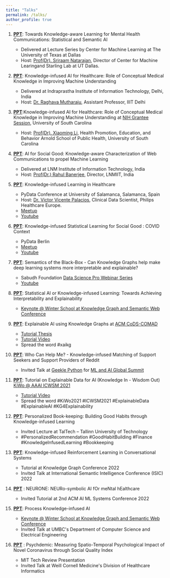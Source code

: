 ```yaml
---
title: "Talks"
permalink: /talks/
author_profile: true
---
```


1. [**PPT**](http://bit.ly/AII_UTD): Towards Knowledge-aware Learning for Mental Health Communications: Statistical and Semantic AI
    * Delivered at Lecture Series by Center for Machine Learning at The University of Texas at Dallas
    * Host: [Prof(Dr). Sriraam Natarajan](https://starling.utdallas.edu/), Director of Center for Machine Learingand Starling Lab at UT Dallas.

2. [**PPT**](http://bit.ly/AII_IIITDdelhi): Knowledge-infused AI for Healthcare: Role of Conceptual Medical Knowledge in Improving Machine Understanding
    * Delivered at Indraprastha Institute of Information Technology, Delhi, India
    * Host: [Dr. Raghava Mutharaju](http://raghavam.github.io/), Assistant Professor, IIIT Delhi

3. [**PPT**](https://docs.google.com/presentation/d/1F6i6QeI9A_1yFR9nNI2ory8CRK4oKZhviQm3eZMepPY/edit?usp=sharing):Knowledge-infused AI for Healthcare: Role of Conceptual Medical Knowledge in Improving Machine Understanding at [NIH Grantee Session](https://www.sc-bdhs-conference.org/), University of South Carolina
    * Host: [Prof(Dr). Xiaoming Li](https://www.sc.edu/study/colleges_schools/public_health/faculty-staff/li_xiaoming.php), Health Promotion, Education, and Behavior Arnold School of Public Health, University of South Carolina

4. [**PPT**](http://bit.ly/Sabudh_ppt): AI for Social Good: Knowledge-aware Characterization of Web Communications to propel Machine Learning
    * Delivered at LNM Institute of Information Technology, India
    * Host: [Prof(Dr.) Rahul Banerjee](https://www.lnmiit.ac.in/Employee_ProfileNew.aspx?nDeptID=eagii), Director, LNMIIT, India

5. [**PPT**](https://www.slideshare.net/manasGaur1/py-data-kilhealthcaremanasgauraiinstitute/manasGaur1/py-data-kilhealthcaremanasgauraiinstitute): Knowledge-infused Learning in Healthcare
    * PyData Conference at University of Salamanca, Salamanca, Spain
    * Host: [Dr. Victor Vicente Palacios](https://victorvicpal.github.io/), Clinical Data Scientist, Philips Healthcare Europe. 
    * [Meetup](https://www.meetup.com/es-ES/PyData-Salamanca/events/270546445/)
    * [Youtube](https://www.youtube.com/watch?v=AVEXOtEL0-A)

6. [**PPT**](https://docs.google.com/presentation/d/1bOSsgTRl0zJR2i4tB_FEN9jhb7XY3mml4gUOjzJYwOQ/edit?usp=sharing): Knowledge-infused Statistical Learning for Social Good : COVID Context
    * PyData Berlin
    * [Meetup](https://www.meetup.com/pt-BR/PyData-Berlin/events/272384128/)
    * [Youtube](https://www.youtube.com/watch?v=NHTSm5TW7E0&t=3s)

7. [**PPT**](https://docs.google.com/presentation/d/1qwNuYsJKvqhozO_ON3mfMizoHgLY_7V3QkrU1WdbM40/edit?usp=sharing): Semantics of the Black-Box - Can Knowledge Graphs help make deep learning systems more interpretable and explainable?
    * Sabudh Foundation [Data Science Pro Webinar Series](https://sabudh.org/sabudh-data-science-pro-2020-previous-webinar/page/2/)
    * [Youtube](https://docs.google.com/presentation/d/1qwNuYsJKvqhozO_ON3mfMizoHgLY_7V3QkrU1WdbM40/edit?usp=sharing)

8. [**PPT**](https://docs.google.com/presentation/d/1sUTSvdi2i_ZZQ6v0Lz2JFcbYaYRu4QmmJiUl6eQYP_8/edit?usp=sharing): Statistical AI or Knowledge-infused Learning: Towards Achieving Interpretability and Explainability
    * [Keynote @ Winter School at Knowledge Graph and Semantic Web Conference](http://www.kgswc.org/winter-school/)

9. [**PPT**](https://docs.google.com/presentation/d/1f7k4dXtLyFmlFZ1iTqQvuMRoPxmBo4FfuvTIK3Sp7Nw/edit?usp=sharing): Explainable AI using Knowledge Graphs at [ACM CoDS-COMAD](https://cods-comad.in/tutorials.html)
    * [Tutorial Thesis](https://scholarcommons.sc.edu/aii_fac_pub/357/)
    * [Tutorial Video](https://www.youtube.com/watch?v=f1sahXYDjRI&t=9s)
    * Spread the word #xaikg

10. [**PPT**](https://docs.google.com/presentation/d/1Tum_BA8OrXB5uerHAwoasr1t4fYrk4X2T2jlJbs-0Os/edit?usp=sharing): Who Can Help Me? - Knowledge-infused Matching of Support Seekers and Support Providers of Reddit
    * Invited Talk at [Geekle Python](https://python.geekle.us/) for [ML and AI Global Summit](https://python.geekle.us/agenda)

11. [**PPT**](https://docs.google.com/presentation/d/1xS8v2yAyAgw6lW2g1FiK4g3HFzPC7r6zAaoyjDRSRRw/edit?usp=sharing): Tutorial on Explainable Data for AI (Knowledge In - Wisdom Out) [KiWo @ AAAI ICWSM 2021](https://aiisc.ai/kiwo-icwsm/)
    * [Tutorial Video](https://www.youtube.com/watch?v=4UO1waSOQvQ&t=4s)
    * Spread the word #KiWo2021 #ICWSM2021 #ExplainableData #ExplainableAI #KG4Explainability

12. [**PPT**](https://docs.google.com/presentation/d/1JGdik_LI5JMItVHuMycxm55ogmzhwQ6CNlB6RwdPMfk/edit?usp=sharing): Personalized Book-keeping: Building Good Habits through Knowledge-infused Learning
    * Invited Lecture at TalTech – Tallinn University of Technology
    * #PersonalizedRecommendation #GoodHabitBuilding #Finance #KnowledgeInfusedLearning #Bookkeeping

13. [**PPT**](https://docs.google.com/presentation/d/13s6DVEUMVNLUYTr--z6LOqrWE5jidqq564bMiukXCuA/edit?usp=sharing): Knowledge-infused Reinforcement Learning in Conversational Systems
    * Tutorial at Knowledge Graph Conference 2022
    * Invited Talk at International Semantic Intelligence Conference (ISIC) 2022

14. [**PPT**](https://docs.google.com/presentation/d/1VUigoKzSzD8hE2u-1T_eyqgNauVecVAUGrwMNpkXkJc/edit?usp=sharing) : NEURONE: NEURo-symbolic AI fOr meNtal hEalthcare
    * Invited Tutorial at 2nd ACM AI ML Systems Conference 2022 

15. [**PPT**](https://docs.google.com/presentation/d/1C_lRsuD2nAgmVtJbm-BOC6N9sLGXagMbVXicxLzqRLM/edit?usp=sharing): Process Knowledge-infused AI
    * [Keynote @ Winter School at Knowledge Graph and Semantic Web Conference](http://www.kgswc.org/winter-school/)
    * Invited Talk at UMBC's Department of Computer Science and Electrical Engineering

16. [**PPT**](https://docs.google.com/presentation/d/1d1Q_SVurFPO45XOe_1Viq7ixBhAaOl5z9ZRw-95BO54/edit?usp=sharing) : Psychdemic: Measuring Spatio-Temporal Psychological Impact of Novel Coronavirus through Social Quality Index
    * MIT Tech Review Presentation
    * Invited Talk at Weill Cornell Medicine's Division of Healthcare Informatics